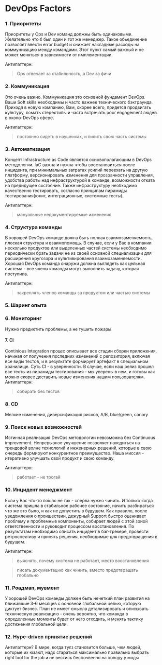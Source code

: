 # DevOps Factors

### 1. Приоритеты
Приоритеты у Ops и Dev команд должны быть одинаковыми. Желательно что б был один и тот же менеджер.  Такое обьединение позволяет ввести error budget и снижает накладные расходы на коммуникацию между командами. Этот пункт самый важный и не может меняться в зависимости от имплементации. 

Антипаттерн: 
> Ops отвечает за стабильность, а Dev за фичи

### 2. Коммуникация 
Это очень важно. Коммуникация это основной фундамент DevOps. Ваши Soft skills необходимы и часто важнее технического бэкграунда. Приходя в новую компанию, Вам, скорее всего, придется продвигать культуру, ломать стереотипы и часто встречать poor engagement людей в около-DevOps сфере.

Антипаттерн: 
> постоянно сидеть в наушниках, и пилить свою часть системы

### 3. Автоматизация
Концепт Infrastructure as Code является основополагающим в DevOps методологии. 
IaC важна и нужна чтобы восстановиться после инцидента, при минимальных затратах усилий переехать на другую платформу, версионировать изменения для прозрачности управления, удобства работы над инфраструктурой в команде, возможности отката на предидущее состояние. Также инфраструктуру необходимо качественно тестировать, согласно принципам пирамиды тестирования(юнит, интеграционные, системные тесты).  

Антипаттерн: 
> мануальные недокументируемые изменения

### 4. Структура команды
В хорошей DevOps команде дожна быть полная взаимозаменяемость, плоская структура и взаимопомощь. В случае, если у Вас в компании несколько продуктов или выделенных частей системы необходимо периодически брать задачи не из своей основной специализации для расширения кругозора и культивирования взаимозаменяемости. Хорошая DevOps команда снаружи должна выглядеть как цельная система - все члены команды могут выполнить задачу, которая поступила. 

Антипаттерн: 
> закреплять членов команды за продуктом или частью системы

### 5. Шаринг опыта

### 6. Мониторинг
Нужно предиктить проблемы, а не тушить пожары. 

#### 7. CI 
Continious Integration процес описывает все стадии сборки приложения, начиная от получения последних изменений с репозитория, включая все виды тестов, и в результате формирует артефакт в специальном хранилище. Суть CI - в уверенности. В случае, если наш релиз прошел все тесты из пирамиды тестирования - мы уверены в нем, и готовы как можно скорее доставить новые изменения нашим пользователям. 
Антипаттерн: 
> собирать без тестов

### 8. CD 
Мелкие изменения, диверсификация рисков, A/B, blue/green, canary 

### 9. Поиск новых возможностей
Истинная реализация DevOps методологии невозможна без Continuous improvement. Непрерывное улучшение позволяет находиться на трендовой волне технологий и инженерных решений, которые в свою очередь формируют конкурентное преимущество. Наша миссия - итеративно улучшать свой продукт и свою команду. 

Антипаттерн: 
> работает - не трогай

### 10. Инцидент менеджмент
Если у Вас что-то пошло не так - сперва нужно чинить. И только когда система пришла в стабильное рабочее состояние, начить разбираться что же это было, и как не допустить в будущем. Как правило, после уведомления о проишествии, дежурный Support быстро оценивает проблему и проблемные компоненты, собирает людей с этой зоной ответственности и руководит процессом восстановления. По результатам необходимо описать инцидент в баг-трекере, провести ретроспективу и принять решения, необходимые для предотвращения в будущем. 

Антипаттерн: 
> выяснять, почему система не работает, место восстановления

> писать документацию как чинить, вместо предотвращать глобально

### 11. Роадмап, мувмент
У хорошей DevOps команды должен быть нечеткий план развития на ближайшие 3-6 месяцев с основной глобальной целью, которую диктует бизнес. План не имеет смысла детализировать и описывать техническую реализацию - очень вероятно, что команда в определенные моменты будет от него отходить, и менять тактику достижения глобальной цели. 

### 12. Hype-driven принятие решений 
Антипаттерн? В мире, когда тулз становится больше, чем людей, которые их юзают, надо стараться максимально правильно выбрать right tool for the job и не вестись беспочвенно на поводу у моды